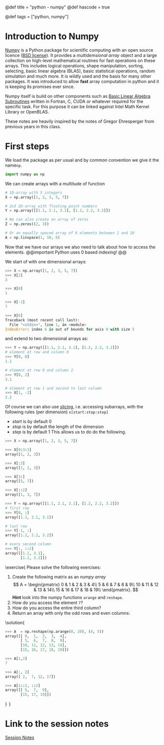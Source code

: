 @def title = "python - numpy"
@def hascode = true

@def tags = ["python, numpy"]


# Introduction to Numpy

[Numpy](https://numpy.org/) is a Python package for scientific computing with an open source licence ([BSD license](https://github.com/numpy/numpy/blob/main/LICENSE.txt)). 
It provides a _multidemsional array_ object and a large collection on high-level mathematical routines for fast operations on these arrays. 
This includes logical operations, shape manipulation, sorting, selecting, basic linear algebra (BLAS), basic statistical operations, random simulation and much more. 
It is wildly used and the basis for many other packages.
It was introduced to allow **fast** array computation in python and it is keeping its promises ever since. 

Numpy itself is build on other components such as [Basic Linear Algebra Subroutines](https://en.wikipedia.org/wiki/Basic_Linear_Algebra_Subprograms) written in Fortran, C, CUDA or whatever required for the specific task. 
For this purpose it can be linked against Intel Math Kernel Library or OpenBLAS.   

These notes are heavily inspired by the notes of Gregor Ehresperger from previous years in this class.  
# First steps

We load the package as per usual and by common convention we give it the name`np`. 

```python
import numpy as np
```

We can create arrays with a multitude of function
```python
# 1D-array with 5 integers
X = np.array([1, 2, 3, 5, 7])

# 2x3 2D-array with floating point numbers
Y = np.array([[1.1, 2.1, 3.1], [1.2, 2.2, 3.2]])

# We can also create an array of zeros
Z = np.zeros((2, 3))

# Or an equally spaced array of 6 elements between 1 and 10
A = np.linspace(1, 10, 6)
```
Now that we have our arrays we also need to talk about how to access the elements. 
@@important
Python uses 0 based indexing!
@@

We start of with one dimensional arrays:
```python
>>> X = np.array([1, 2, 3, 5, 7])
>>> X[2]
3

>>> X[0]
1

>>> X[-1]
7

>>> X[6]
Traceback (most recent call last):
  File "<stdin>", line 1, in <module>
IndexError: index 6 is out of bounds for axis 0 with size 5
```
and extend to two dimensional arrays as:
```python
>>> Y = np.array([[1.1, 2.1, 3.1], [1.2, 2.2, 3.2]])
# element at row and column 0
>>> Y[0, 0]
1.1

# element at row 0 and column 2
>>> Y[0, 2]
3.1

# element at row 1 and second to last column
>>> X[1, -2]
2.2
```
Of course we can also use [slicing](https://en.wikipedia.org/wiki/Array_slicing), i.e. accessing subarrays, with the following rules (per dimension)
`x[start:stop:step]`
- _start_ is by default 0
- _stop_ is by default the length of the dimension
- _step_ is by default 1
This allows us to do do the following.
```python
>>> X = np.array([1, 2, 3, 5, 7])

>>> X[0:3:1]
array([1, 2, 3])

>>> X[:3]
array([1, 2, 3])

>>> X[3:]
array([5, 7])

>>> X[::2]
array([1, 3, 7])

>>> Y = np.array([[1.1, 2.1, 3.1], [1.2, 2.2, 3.2]])
# first row
>>> Y[0, :]
array([1.1, 2.1, 3.1])

# last row
>>> Y[-1, :]
array([1.2, 2.2, 3.2])

# every second column
>>> Y[:, ::2]
array([[1.1, 3.1],
       [1.2, 3.2]])
```

\exercise{
Please solve the following exercises:
1. Create the following matrix as an _numpy array_
$$
 A = \begin{pmatrix}
     0 &  1 &  2 &  3 &  4\\
     5 &  6 &  7 &  8 &  9\\
    10 & 11 & 12 & 13 & 14\\
    15 & 16 & 17 & 18 & 19\\
    \end{pmatrix}.
$$
**Hint** look into the numpy functions `arange` and `reshape`.
1. How do you access the element `7`?
1. How do you access the entire third column?
1. Return an array with only the odd rows and even columns:

\solution{
```python
>>> A  = np.reshape(np.arange(0, 20), (4, 5))
array([[ 0,  1,  2,  3,  4],
       [ 5,  6,  7,  8,  9],
       [10, 11, 12, 13, 14],
       [15, 16, 17, 18, 19]])

>>> A[1,2]
7

>>> A[:, 2]
array([ 2,  7, 12, 17])

>>> A[1::2, ::2]
array([[ 5,  7,  9],
       [15, 17, 19]])
```
}
$\,$}

# Link to the session notes
[Session Notes](/assets/pages/python/Session1.html)
